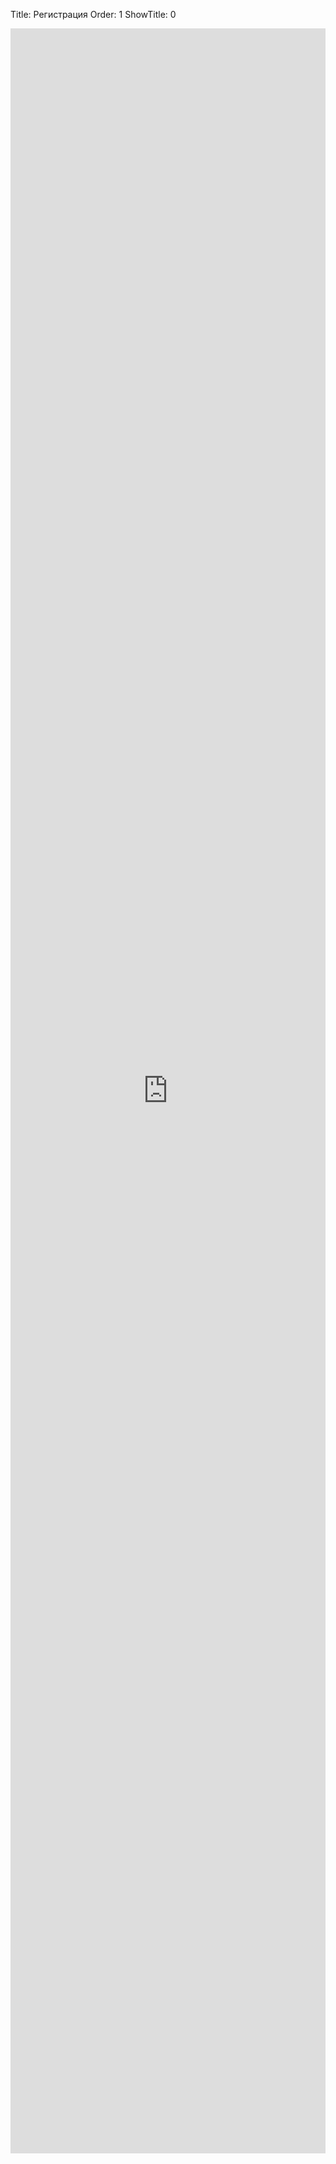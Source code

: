 Title: Регистрация
Order: 1
ShowTitle: 0

<iframe src="https://docs.google.com/forms/d/e/1FAIpQLSeCN_Zdk9yjdzVgERaNgiV7FWMbryMwwUj9MBx1waE-9U_B8Q/viewform?embedded=true" width="100%" height="3400px" frameborder="0" marginheight="0" marginwidth="0">Загрузка...</iframe>
